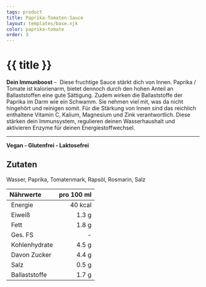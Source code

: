 ```yaml
---
tags: product
title: Paprika-Tomaten-Sauce
layout: templates/base.njk
color: paprika-tomate
order: 3
---
```



# {{ title }}
**Dein Immunboost** – 
Diese fruchtige Sauce stärkt dich von Innen.
Paprika / Tomate ist kalorienarm, bietet dennoch durch den hohen Anteil an Ballaststoffen eine gute Sättigung.
Zudem wirken die Ballaststoffe der Paprika im Darm wie ein Schwamm.
Sie nehmen viel mit, was da nicht hingehört und reinigen somit.
Für die Stärkung von Innen sind das reichlich enthaltene Vitamin C, Kalium, Magnesium und Zink verantwortlich.
Diese stärken dein Immunsystem, regulieren deinen Wasserhaushalt und aktivieren Enzyme für deinen Energiestoffwechsel.

---
**Vegan - Glutenfrei - Laktosefrei**
## Zutaten
Wasser, Paprika, Tomatenmark, Rapsöl, Rosmarin, Salz

| Nährwerte       | pro 100 ml |
|:----------------|-----------:|
| Energie         | 40 kcal    |
| Eiweiß          | 1.3 g      |
| Fett            | 1.8 g      |
| Ges. FS         | -          |
| Kohlenhydrate   | 4.5 g      |
| Davon Zucker    | 4.4 g      |
| Salz            | 0.5 g      |
| Ballaststoffe   | 1.7 g      |
